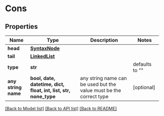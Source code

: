 # Cons

## Properties
Name | Type | Description | Notes
------------ | ------------- | ------------- | -------------
**head** | [**SyntaxNode**](SyntaxNode.md) |  | 
**tail** | [**LinkedList**](LinkedList.md) |  | 
**type** | **str** |  | defaults to ""
**any string name** | **bool, date, datetime, dict, float, int, list, str, none_type** | any string name can be used but the value must be the correct type | [optional]

[[Back to Model list]](../README.md#documentation-for-models) [[Back to API list]](../README.md#documentation-for-api-endpoints) [[Back to README]](../README.md)


